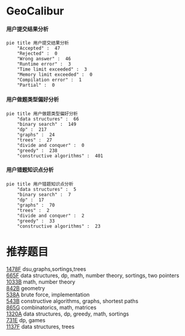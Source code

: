 # GeoCalibur

<!-- tabs:start -->



#### **用户提交结果分析**

```mermaid
pie title 用户提交结果分析
    "Accepted" :  47
    "Rejected" :  0
    "Wrong answer" :  46
    "Runtime error" :  3
    "Time limit exceeded" :  3
    "Memory limit exceeded" :  0
    "Compilation error" :  1
    "Partial" :  0
```

#### **用户做题类型偏好分析**

```mermaid
pie title 用户做题类型偏好分析
    "data structures" :  66
    "binary search" :  149
    "dp" :  217
    "graphs" :  24
    "trees" :  27
    "divide and conquer" :  0
    "greedy" :  238
    "constructive algorithms" :  401
```
#### **用户错题知识点分析**

```mermaid
pie title 用户错题知识点分析
    "data structures" :  5
    "binary search" :  7
    "dp" :  17
    "graphs" :  70
    "trees" :  2
    "divide and conquer" :  2
    "greedy" :  33
    "constructive algorithms" :  23
```



<!-- tabs:end -->
# 推荐题目
[1478F](https://codeforces.com/contest/1478/problem/F)		dsu,graphs,sortings,trees		  
[665F](https://codeforces.com/contest/665/problem/F)		data structures,
                        dp,
                        math,
                        number theory,
                        sortings,
                        two pointers		  
[1033B](https://codeforces.com/contest/1033/problem/B)		math,
                        number theory		  
[842B](https://codeforces.com/contest/842/problem/B)		geometry		  
[538A](https://codeforces.com/contest/538/problem/A)		brute force,
                        implementation		  
[543B](https://codeforces.com/contest/543/problem/B)		constructive algorithms,
                        graphs,
                        shortest paths		  
[865G](https://codeforces.com/contest/865/problem/G)		combinatorics,
                        math,
                        matrices		  
[1320A](https://codeforces.com/contest/1320/problem/A)		data structures,
                        dp,
                        greedy,
                        math,
                        sortings		  
[731E](https://codeforces.com/contest/731/problem/E)		dp,
                        games		  
[1137F](https://codeforces.com/contest/1137/problem/F)		data structures,
                        trees		  
